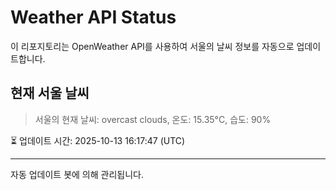 
# Weather API Status

이 리포지토리는 OpenWeather API를 사용하여 서울의 날씨 정보를 자동으로 업데이트합니다.

## 현재 서울 날씨
> 서울의 현재 날씨: overcast clouds, 온도: 15.35°C, 습도: 90%

⏳ 업데이트 시간: 2025-10-13 16:17:47 (UTC)

---
자동 업데이트 봇에 의해 관리됩니다.
